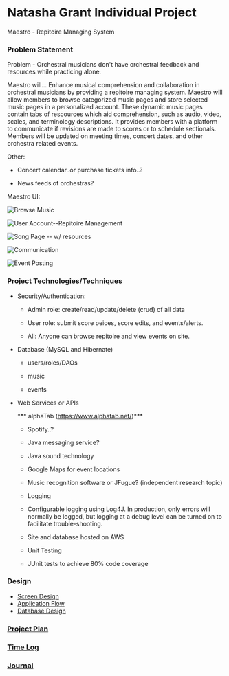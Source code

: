 # Natasha Grant Individual Project

Maestro - Repitoire Managing System 

### Problem Statement
Problem - 
Orchestral musicians don't have orchestral feedback and resources while practicing alone. 

Maestro will...
Enhance musical comprehension and collaboration in orchestral musicians by providing a repitoire managing system. Maestro will allow members to browse categorized music pages and store selected music pages in a personalized account. These dynamic music pages contain tabs of rescources which aid comprehension, such as audio, video, scales, and terminology descriptions. It provides members with a platform to communicate if revisions are made to scores or to schedule sectionals. Members will be updated on meeting times, concert dates, and other orchestra related events. 

Other: 
  * Concert calendar..or purchase tickets info..?

  * News feeds of orchestras?

Maestro UI:

![Browse Music]()

![User Account--Repitoire Management]()

![Song Page -- w/ resources]()

![Communication]()

![Event Posting]()


### Project Technologies/Techniques 

* Security/Authentication: 

  * Admin role: create/read/update/delete (crud) of all data

  * User role: submit score peices, score edits, and events/alerts. 

  * All: Anyone can browse repitoire and view events on site.

* Database (MySQL and Hibernate)
  * users/roles/DAOs

  * music 

  * events


* Web Services or APIs

  *** alphaTab (https://www.alphatab.net/)***

  * Spotify..?

  * Java messaging service?

  * Java sound technology

  * Google Maps for event locations

  * Music recognition software or JFugue? (independent research topic)

  * Logging

  * Configurable logging using Log4J. In production, only errors will normally be logged, but logging at a debug level can be turned on to      facilitate trouble-shooting. 

  * Site and database hosted on AWS

  * Unit Testing

  * JUnit tests to achieve 80% code coverage 

### Design

* [Screen Design](DesignDocuments/Screens.md)
* [Application Flow](DesignDocuments/applicationFlow.md)
* [Database Design](DesignDocuments/databaseDiagram.png)

### [Project Plan](ProjectPlan.md)

### [Time Log](TimeLog.md) 
### [Journal](Journal.md)
